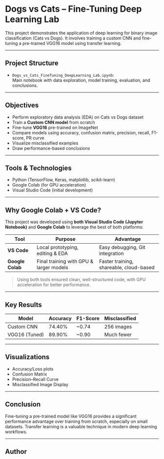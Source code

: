 #  Dogs vs Cats – Fine-Tuning Deep Learning Lab

This project demonstrates the application of deep learning for binary image classification (Cats vs Dogs). It involves training a custom CNN and fine-tuning a pre-trained VGG16 model using transfer learning.

---

##  Project Structure

- `Dogs_vs_Cats_FineTuning_DeepLearning_Lab.ipynb`:  
  Main notebook with data exploration, model training, evaluation, and conclusions.

---

##  Objectives

- Perform exploratory data analysis (EDA) on Cats vs Dogs dataset
- Train a **Custom CNN model** from scratch
- Fine-tune **VGG16** pre-trained on ImageNet
- Compare models using accuracy, confusion matrix, precision, recall, F1-score, PR curve
- Visualize misclassified examples
- Draw performance-based conclusions

---

##  Tools & Technologies

- Python (TensorFlow, Keras, matplotlib, scikit-learn)
- Google Colab (for GPU acceleration)
- Visual Studio Code (initial development)

---

## Why Google Colab + VS Code?

This project was developed using **both Visual Studio Code (Jupyter Notebook)** and **Google Colab** to leverage the best of both platforms:

| Tool          | Purpose                                       | Advantage                                 |
|---------------|-----------------------------------------------|--------------------------------------------|
| **VS Code**   | Local prototyping, editing & EDA              | Easy debugging, Git integration            |
| **Google Colab** | Final training with GPU & larger models     | Faster training, shareable, cloud-based    |

>  Using both tools ensured clean, well-structured code, with GPU acceleration for better performance.

---

##  Key Results

| Model           | Accuracy | F1-Score | Misclassified |
|----------------|----------|----------|----------------|
| Custom CNN     | 74.40%   | ~0.74    | 256 images     |
| VGG16 (Tuned)  | 89.90%   | ~0.90    | Much fewer     |

---

##  Visualizations

- Accuracy/Loss plots
- Confusion Matrix
- Precision–Recall Curve
- Misclassified Image Display

---

## Conclusion

Fine-tuning a pre-trained model like VGG16 provides a significant performance advantage over training from scratch, especially on small datasets. Transfer learning is a valuable technique in modern deep learning workflows.

---

## Author

  
